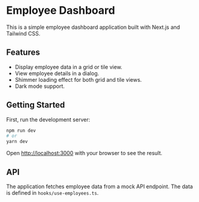 # Employee Dashboard

This is a simple employee dashboard application built with Next.js and Tailwind CSS.

## Features

- Display employee data in a grid or tile view.
- View employee details in a dialog.
- Shimmer loading effect for both grid and tile views.
- Dark mode support.

## Getting Started

First, run the development server:

```bash
npm run dev
# or
yarn dev
```

Open [http://localhost:3000](http://localhost:3000) with your browser to see the result.

## API

The application fetches employee data from a mock API endpoint. The data is defined in `hooks/use-employees.ts`.
